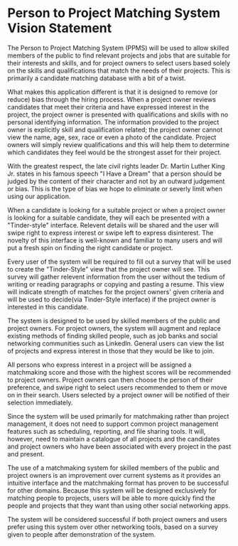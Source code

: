 # Person to Project Matching System Vision Statement

The Person to Project Matching System (PPMS) will be used to allow skilled members of the public to find relevant projects and jobs that are suitable for their interests and skills, and for project owners to select users based solely on the skills and qualifications that match the needs of their projects. This is primarily a candidate matching database with a bit of a twist.

What makes this application different is that it is designed to remove (or reduce) bias through the hiring process. When a project owner reviews candidates that meet their criteria and have expressed interest in the project, the project owner is presented with qualifications and skills with no personal identifying information. The information provided to the project owner is explicitly skill and qualification related; the project owner cannot view the name, age, sex, race or even a photo of the candidate. Project owners will simply review qualifications and this will help them to determine which candidates they feel would be the strongest asset for their project. 

With the greatest respect, the late civil rights leader Dr. Martin Luther King Jr. states in his famous speech "I Have a Dream" that a person should be judged by the content of their character and not by an outward judgement or bias. This is the type of bias we hope to eliminate or severly limit when using our application.

When a candidate is looking for a suitable project or when a project owner is looking for a suitable candidate, they will each be presented with a "Tinder-style" interface. Relevent details will be shared and the user will swipe right to express interest or swipe left to express disinterest. The novelty of this interface is well-known and familiar to many users and will put a fresh spin on finding the right candidate or project.

Every user of the system will be required to fill out a survey that will be used to create the "Tinder-Style" view that the project owner will see. This survey will gather relevent information from the user without the tedium of writing or reading paragraphs or copying and pasting a resume. This view will indicate strength of matches for the project owners' given criteria and will be used to decide(via Tinder-Style interface) if the project owner is interested in this candidate.

The system is designed to be used by skilled members of the public and project owners. For project owners, the system will augment and replace existing methods of finding skilled people, such as job banks and social networking communities such as LinkedIn. General users can view the list of projects and express interest in those that they would be like to join.

All persons who express interest in a project will be assigned a matchmaking score and those with the highest scores will be recommended to project owners. Project owners can then choose the person of their preference, and swipe right to select users recommended to them or move on in their search. Users selected by a project owner will be notified of their selection immediately.

Since the system will be used primarily for matchmaking rather than project management, it does not need to support common project management features such as scheduling, reporting, and file sharing tools. It will, however, need to maintain a catalogue of all projects and the candidates and project owners who have been associated with every project in the past and present.

The use of a matchmaking system for skilled members of the public and project owners is an improvement over current systems as it provides an intuitive interface and the matchmaking format has proven to be successful for other domains. Because this system will be designed exclusively for matching people to projects, users will be able to more quickly find the people and projects that they want than using other social networking apps.

The system will be considered successful if both project owners and users prefer using this system over other networking tools, based on a survey given to people after demonstration of the system.